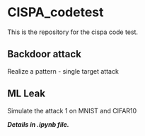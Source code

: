 # CISPA_codetest
This is the repository for the cispa code test.

## Backdoor attack
Realize a pattern - single target attack
## ML Leak
Simulate the attack 1 on MNIST and CIFAR10

***Details in .ipynb file.***
